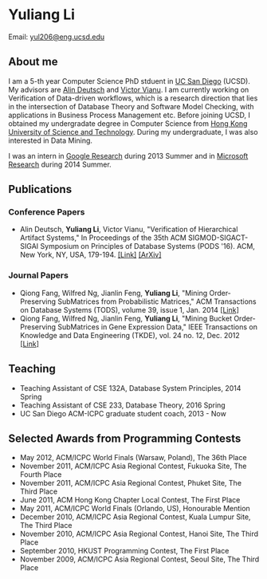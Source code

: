 # Yuliang Li
Email: yul206@eng.ucsd.edu

## About me
I am a 5-th year Computer Science PhD stduent in [UC San Diego](http://www.cs.ucsd.edu/) (UCSD). My advisors are [Alin Deutsch](http://db.ucsd.edu/People/alin/) and [Victor Vianu](https://cseweb.ucsd.edu/~vianu/).
I am currently working on Verification of Data-driven workflows, which is a research direction that lies in the intersection of Database Theory and Software Model Checking, with applications in Business Process Management etc. Before joining UCSD, I obtained my undergradate degree in Computer Science from [Hong Kong University of Science and Technology](www.ust.hk). During my undergraduate, I was also interested in Data Mining.

I was an intern in [Google Research](https://research.google.com/) during 2013 Summer and in [Microsoft Research](https://www.microsoft.com/en-us/research/group/data-management-exploration-and-mining-dmx/) during 2014 Summer.

## Publications

### Conference Papers
* Alin Deutsch, **Yuliang Li**, Victor Vianu, "Verification of Hierarchical Artifact Systems," In Proceedings of the 35th ACM SIGMOD-SIGACT-SIGAI Symposium on Principles of Database Systems (PODS '16). ACM, New York, NY, USA, 179-194. [[Link]](https://cseweb.ucsd.edu/~vianu/pods16.pdf) [[ArXiv]](http://arxiv.org/abs/1604.00967)

### Journal Papers
* Qiong Fang, Wilfred Ng, Jianlin Feng, **Yuliang Li**, "Mining Order-Preserving SubMatrices from
Probabilistic Matrices," ACM Transactions on Database Systems (TODS), volume 39, issue 1, Jan. 2014 [[Link]](http://www.cs.ust.hk/~wilfred/paper/tods14.pdf)
* Qiong Fang, Wilfred Ng, Jianlin Feng, **Yuliang Li**, "Mining Bucket Order-Preserving SubMatrices in Gene Expression Data," IEEE Transactions on Knowledge and Data Engineering (TKDE), vol. 24 no. 12, Dec. 2012 [[Link]](http://ieeexplore.ieee.org/document/5989809/)

## Teaching
* Teaching Assistant of CSE 132A, Database System Principles, 2014 Spring
* Teaching Assistant of CSE 233, Database Theory, 2016 Spring
* UC San Diego ACM-ICPC graduate student coach, 2013 - Now

## Selected Awards from Programming Contests
* May 2012, ACM/ICPC World Finals (Warsaw, Poland), The 36th Place 
* November 2011, ACM/ICPC Asia Regional Contest, Fukuoka Site, The Fourth Place 
* November 2011, ACM/ICPC Asia Regional Contest, Phuket Site, The Third Place 
* June 2011, ACM Hong Kong Chapter Local Contest, The First Place
* May 2011, ACM/ICPC World Finals (Orlando, US), Honourable Mention
* December 2010, ACM/ICPC Asia Regional Contest, Kuala Lumpur Site, The Third Place
* November 2010, ACM/ICPC Asia Regional Contest, Hanoi Site, The Third Place
* September 2010, HKUST Programming Contest, The First Place
* November 2009, ACM/ICPC Asia Regional Contest, Seoul Site, The Third Place
